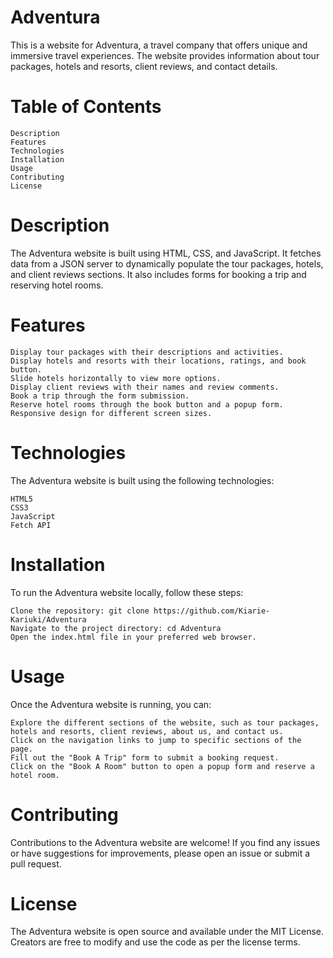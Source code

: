 # Adventura 

This is a website for Adventura, a travel company that offers unique and immersive travel experiences. The website provides information about tour packages, hotels and resorts, client reviews, and contact details.

# Table of Contents

    Description
    Features
    Technologies
    Installation
    Usage
    Contributing
    License

# Description

The Adventura website is built using HTML, CSS, and JavaScript. It fetches data from a JSON server to dynamically populate the tour packages, hotels, and client reviews sections. It also includes forms for booking a trip and reserving hotel rooms.

# Features

    Display tour packages with their descriptions and activities.
    Display hotels and resorts with their locations, ratings, and book button.
    Slide hotels horizontally to view more options.
    Display client reviews with their names and review comments.
    Book a trip through the form submission.
    Reserve hotel rooms through the book button and a popup form.
    Responsive design for different screen sizes.

 # Technologies

The Adventura website is built using the following technologies:

    HTML5
    CSS3
    JavaScript
    Fetch API

# Installation

To run the Adventura website locally, follow these steps:

    Clone the repository: git clone https://github.com/Kiarie-Kariuki/Adventura
    Navigate to the project directory: cd Adventura
    Open the index.html file in your preferred web browser.

# Usage

Once the Adventura website is running, you can:

    Explore the different sections of the website, such as tour packages, hotels and resorts, client reviews, about us, and contact us.
    Click on the navigation links to jump to specific sections of the page.
    Fill out the "Book A Trip" form to submit a booking request.
    Click on the "Book A Room" button to open a popup form and reserve a hotel room.

# Contributing

Contributions to the Adventura website are welcome! If you find any issues or have suggestions for improvements, please open an issue or submit a pull request.

# License

The Adventura website is open source and available under the MIT License. Creators are free to modify and use the code as per the license terms.
